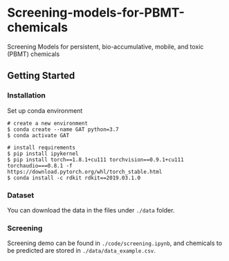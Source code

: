 # Screening-models-for-PBMT-chemicals
Screening Models for persistent, bio-accumulative, mobile, and toxic (PBMT) chemicals

## Getting Started

### Installation

Set up conda environment

```
# create a new environment
$ conda create --name GAT python=3.7
$ conda activate GAT

# install requirements
$ pip install ipykernel
$ pip install torch==1.8.1+cu111 torchvision==0.9.1+cu111 torchaudio===0.8.1 -f https://download.pytorch.org/whl/torch_stable.html
$ conda install -c rdkit rdkit==2019.03.1.0
```


### Dataset

You can download the data in the files under `./data` folder. 

### Screening

Screening demo can be found in `./code/screening.ipynb`, and chemicals to be predicted are stored in `./data/data_example.csv`.

